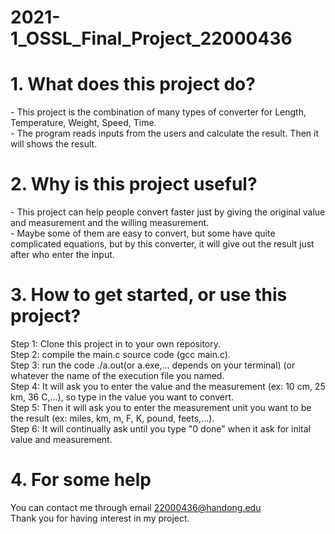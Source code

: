 # 2021-1_OSSL_Final_Project_22000436

<h1>1. What does this project do?</h1>
- This project is the combination of many types of converter for Length, Temperature, Weight, Speed, Time.
<br/>
- The program reads inputs from the users and calculate the result. Then it will shows the result.

<h1>2. Why is this project useful?</h1>
- This project can help people convert faster just by giving the original value and measurement and the willing measurement.<br/>
- Maybe some of them are easy to convert, but some have quite complicated equations, but by this converter, it will give out the result just after who enter the input. 

<h1>3. How to get started, or use this project?</h1>
Step 1: Clone this project in to your own repository.<br/>
Step 2: compile the main.c source code (gcc main.c).<br/>
Step 3: run the code ./a.out(or a.exe,... depends on your terminal) (or whatever the name of the execution file you named.<br/>
Step 4: It will ask you to enter the value and the measurement (ex: 10 cm, 25 km, 36 C,...), so type in the value you want to convert.<br/>
Step 5: Then it will ask you to enter the measurement unit you want to be the result (ex: miles, km, m, F, K, pound, feets,...).<br/>
Step 6: It will continually ask until you type "0 done" when it ask for inital value and measurement.<br/>

<h1>4. For some help</h1>
You can contact me through email <a href="mailto:22000436@handong.edu">22000436@handong.edu</a> <br/> 
Thank you for having interest in my project.
